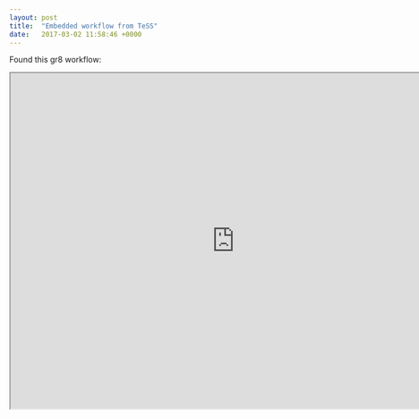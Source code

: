 ```yaml
---
layout: post
title:  "Embedded workflow from TeSS"
date:   2017-03-02 11:58:46 +0000
---
```


Found this gr8 workflow:

<iframe src="https://tess.elixir-europe.org/workflows/chip-seq-workflow/embed" width="800" height="600">Should see a workflow here</iframe>
